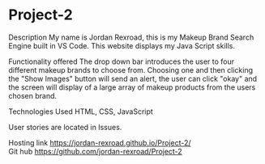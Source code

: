 # Project-2

Description
My name is Jordan Rexroad, this is my Makeup Brand Search Engine built in VS Code. 
This website displays my Java Script skills.

Functionality offered
The drop down bar introduces the user to four different makeup brands to choose from. Choosing one and then clicking the "Show Images" button
will send an alert, the user can click "okay" and the screen will display of a large array of makeup products from the users chosen brand. 

Technologies Used
HTML, CSS, JavaScript

User stories are located in Issues.

Hosting link  https://jordan-rexroad.github.io/Project-2/  
Git hub  https://github.com/jordan-rexroad/Project-2
